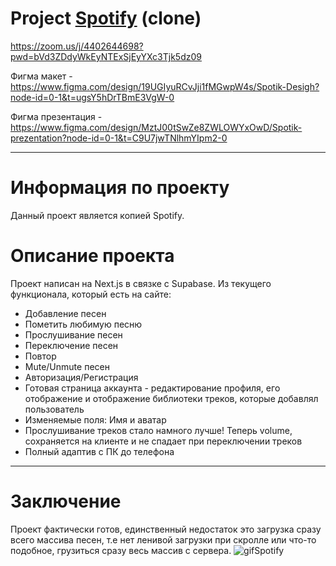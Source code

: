 # Project [Spotify](https://spotify-two-murex.vercel.app/) (clone)
https://zoom.us/j/4402644698?pwd=bVd3ZDdyWkEyNTExSjEyYXc3Tjk5dz09

Фигма макет - https://www.figma.com/design/19UGIyuRCvJji1fMGwpW4s/Spotik-Desigh?node-id=0-1&t=ugsY5hDrTBmE3VgW-0

Фигма презентация - https://www.figma.com/design/MztJ00tSwZe8ZWLOWYxOwD/Spotik-prezentation?node-id=0-1&t=C9U7jwTNlhmYIpm2-0
___
# Информация по проекту
Данный проект является копией Spotify. 
# Описание проекта
Проект написан на Next.js в связке с Supabase. Из текущего функционала, который есть на сайте:
+ Добавление песен
+ Пометить любимую песню
+ Прослушивание песен
+ Переключение песен
+ Повтор
+ Mute/Unmute песен
+ Авторизация/Регистрация
+ Готовая страница аккаунта - редактирование профиля, его отображение и отображение библиотеки треков, которые добавлял пользователь
+ Изменяемые поля: Имя и аватар
+ Прослушивание треков стало намного лучше! Теперь volume, сохраняется на клиенте и не спадает при переключении треков
+ Полный адаптив с ПК до телефона
___
# Заключение
Проект фактически готов, единственный недостаток это загрузка сразу всего массива песен, т.е нет ленивой загрузки при скролле или что-то подобное, грузиться сразу весь массив с сервера.
<img src="https://media.tenor.com/bkMqUNnK3QEAAAAC/spotify-taiga.gif" alt="gifSpotify">
